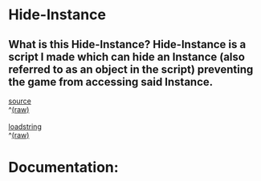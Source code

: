 # Hide-Instance
## What is this Hide-Instance? Hide-Instance is a script I made which can hide an Instance (also referred to as an object in the script) preventing the game from accessing said Instance.

[source](/script/HideObject.lua)<br>^[\(raw\)](https://raw.githubusercontent.com/TechHog8984/Hide-Instance/main/script/HideObject.lua)
<br>
</br>
[loadstring](/script/loadstring.lua)<br>^[\(raw\)](https://raw.githubusercontent.com/TechHog8984/Hide-Instance/main/script/loadstring.lua)

# Documentation:
